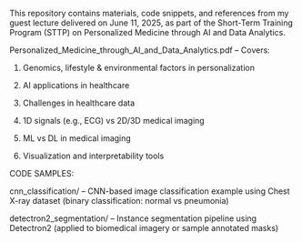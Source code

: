 This repository contains materials, code snippets, and references from my guest lecture delivered on June 11, 2025, as part of the Short-Term Training Program (STTP) on Personalized Medicine through AI and Data Analytics.

Personalized_Medicine_through_AI_and_Data_Analytics.pdf – Covers:

1. Genomics, lifestyle & environmental factors in personalization

2. AI applications in healthcare

3. Challenges in healthcare data

4. 1D signals (e.g., ECG) vs 2D/3D medical imaging

5. ML vs DL in medical imaging

6. Visualization and interpretability tools

CODE SAMPLES:

cnn_classification/ – CNN-based image classification example using Chest X-ray dataset (binary classification: normal vs pneumonia)

detectron2_segmentation/ – Instance segmentation pipeline using Detectron2 (applied to biomedical imagery or sample annotated masks)
